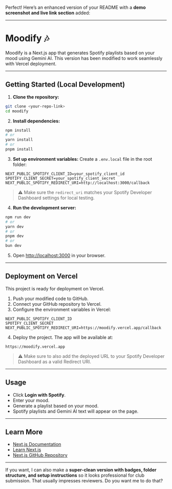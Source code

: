 Perfect! Here’s an enhanced version of your README with a **demo screenshot and live link section** added:

---

# Moodify 🎶

Moodify is a Next.js app that generates Spotify playlists based on your mood using Gemini AI. This version has been modified to work seamlessly with Vercel deployment.

---


## **Getting Started (Local Development)**

1. **Clone the repository:**

```bash
git clone <your-repo-link>
cd moodify
```

2. **Install dependencies:**

```bash
npm install
# or
yarn install
# or
pnpm install
```

3. **Set up environment variables:**
   Create a `.env.local` file in the root folder:

```env
NEXT_PUBLIC_SPOTIFY_CLIENT_ID=your_spotify_client_id
SPOTIFY_CLIENT_SECRET=your_spotify_client_secret
NEXT_PUBLIC_SPOTIFY_REDIRECT_URI=http://localhost:3000/callback
```

> ⚠️ Make sure the `redirect_uri` matches your Spotify Developer Dashboard settings for local testing.

4. **Run the development server:**

```bash
npm run dev
# or
yarn dev
# or
pnpm dev
# or
bun dev
```

5. Open [http://localhost:3000](http://localhost:3000) in your browser.

---

## **Deployment on Vercel**

This project is ready for deployment on Vercel.

1. Push your modified code to GitHub.
2. Connect your GitHub repository to Vercel.
3. Configure the environment variables in Vercel:

```
NEXT_PUBLIC_SPOTIFY_CLIENT_ID
SPOTIFY_CLIENT_SECRET
NEXT_PUBLIC_SPOTIFY_REDIRECT_URI=https://moodify.vercel.app/callback
```

4. Deploy the project. The app will be available at:

```
https://moodify.vercel.app
```

> ⚠️ Make sure to also add the deployed URL to your Spotify Developer Dashboard as a valid Redirect URI.

---

## **Usage**

* Click **Login with Spotify**.
* Enter your mood.
* Generate a playlist based on your mood.
* Spotify playlists and Gemini AI text will appear on the page.

---

## **Learn More**

* [Next.js Documentation](https://nextjs.org/docs)
* [Learn Next.js](https://nextjs.org/learn)
* [Next.js GitHub Repository](https://github.com/vercel/next.js)

---

If you want, I can also make a **super-clean version with badges, folder structure, and setup instructions** so it looks professional for club submission. That usually impresses reviewers. Do you want me to do that?
